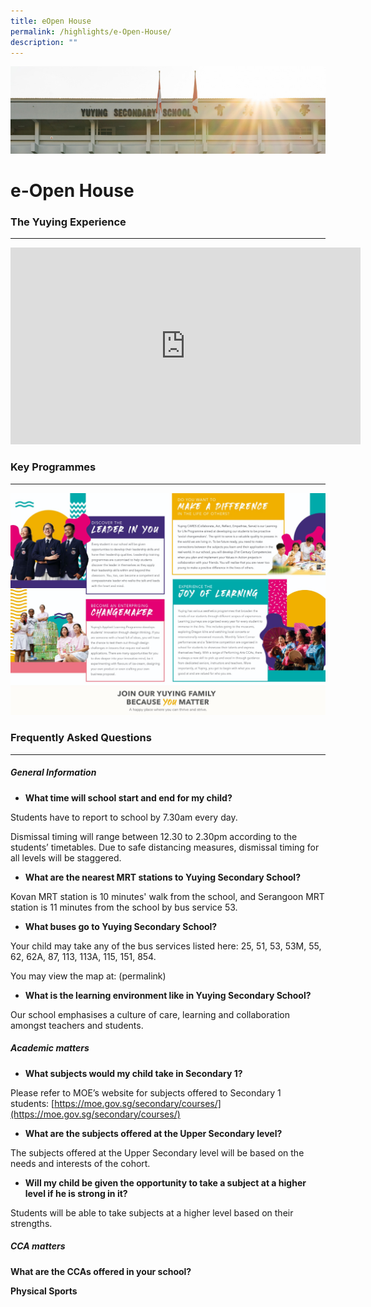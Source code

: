 ```yaml
---
title: eOpen House
permalink: /highlights/e-Open-House/
description: ""
---
```

![](/images/AboutUs.jpg)

e-Open House
============

### The Yuying Experience
---------------------

<iframe width="560" height="315" src="https://www.youtube.com/embed/GXVRZIA37LA" title="YouTube video player" frameborder="0" allow="accelerometer; autoplay; clipboard-write; encrypted-media; gyroscope; picture-in-picture" allowfullscreen></iframe>


### Key Programmes
--------------

![](/images/OpenHouse.jpeg)

### Frequently Asked Questions
--------------------------

##### **General Information**

* **What time will school start and end for my child?**

Students have to report to school by 7.30am every day.

Dismissal timing will range between 12.30 to 2.30pm according to the students’ timetables. Due to safe distancing measures, dismissal timing for all levels will be staggered.

* **What are the nearest MRT stations to Yuying Secondary School?**

Kovan MRT station is 10 minutes' walk from the school, and Serangoon MRT station is 11 minutes from the school by bus service 53.

* **What buses go to Yuying Secondary School?**

Your child may take any of the bus services listed here: 25, 51, 53, 53M, 55, 62, 62A, 87, 113, 113A, 115, 151, 854.

You may view the map at: (permalink)

* **What is the learning environment like in Yuying Secondary School?**

Our school emphasises a culture of care, learning and collaboration amongst teachers and students.

##### **Academic matters**

* **What subjects would my child take in Secondary 1?**

Please refer to MOE’s website for subjects offered to Secondary 1 students: [https://moe.gov.sg/secondary/courses/](https://moe.gov.sg/secondary/courses/)

* **What are the subjects offered at the Upper Secondary level?** 

The subjects offered at the Upper Secondary level will be based on the needs and interests of the cohort.

* **Will my child be given the opportunity to take a subject at a higher level if he is strong in it?**

Students will be able to take subjects at a higher level based on their strengths.

##### **CCA matters**

**What are the CCAs offered in your school?**

**Physical Sports**